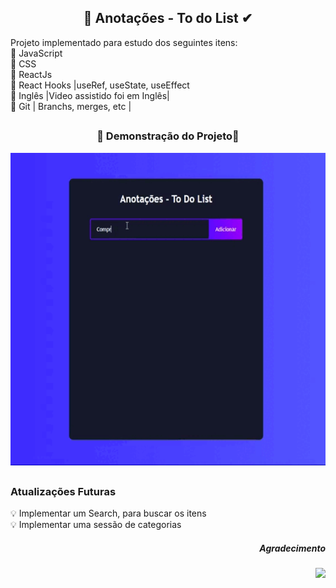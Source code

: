 <h2 align="center"> 📝 Anotações - To do List ✔</h2>

<p> Projeto implementado para estudo dos seguintes itens:<br/>
  📍 JavaScript <br/>
  📍 CSS <br/>
  📍 ReactJs <br/>
  📍 React Hooks |useRef, useState, useEffect <br/>
  📍 Inglês |Video assistido foi em Inglês| <br/>
  📍 Git | Branchs, merges, etc |<br/>
<p/>

##  
 
 <div  align="center">
    <h3> 🚧 Demonstração do Projeto🚧</h3>
    <img  height="500em" src="https://github.com/Paulo-Fritsch/To-Do-List/blob/main/projectRunning.gif"/>
  </div>

##

<h3>Atualizações Futuras</h3>
💡 Implementar um Search, para buscar os itens<br/>
💡 Implementar uma sessão de categorias<br/>

  <div align="right">
    <h5> Agradecimento </h5>
    <img  height="40em" src="https://tm.ibxk.com.br/2019/06/04/04105103729055.jpg?ims=704x264"/>
  </div>
